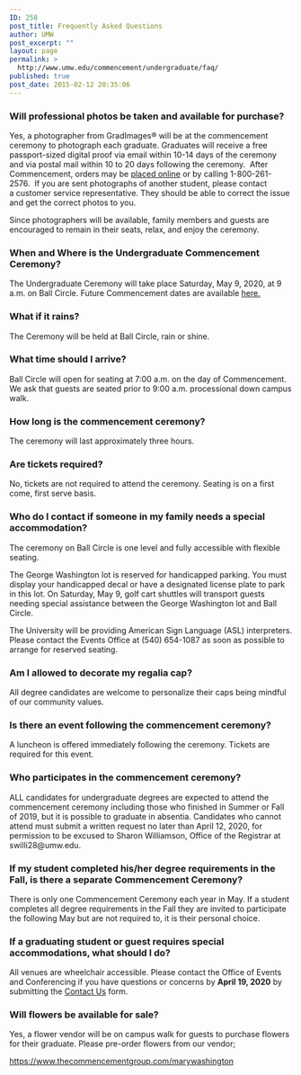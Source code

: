 ```yaml
---
ID: 258
post_title: Frequently Asked Questions
author: UMW
post_excerpt: ""
layout: page
permalink: >
  http://www.umw.edu/commencement/undergraduate/faq/
published: true
post_date: 2015-02-12 20:35:06
---
```

<h3></h3>
<h3></h3>
<h3>Will professional photos be taken and available for purchase?</h3>
Yes, a photographer from GradImages® will be at the commencement ceremony to photograph each graduate. Graduates will receive a free passport-sized digital proof via email within 10-14 days of the ceremony and via postal mail within 10 to 20 days following the ceremony.  After Commencement, orders may be <a href="http://www.gradimages.com/">placed online</a> or by calling 1-800-261-2576.  If you are sent photographs of another student, please contact a customer service representative. They should be able to correct the issue and get the correct photos to you.

Since photographers will be available, family members and guests are encouraged to remain in their seats, relax, and enjoy the ceremony.
<h3>When and Where is the Undergraduate Commencement Ceremony?</h3>
The Undergraduate Ceremony will take place Saturday, May 9, 2020, at 9 a.m. on Ball Circle. Future Commencement dates are available <a href="https://www.umw.edu/commencement/2017/02/22/future-commencement-dates/">here.</a>
<h3>What if it rains?</h3>
The Ceremony will be held at Ball Circle, rain or shine.
<h3>What time should I arrive?</h3>
Ball Circle will open for seating at 7:00 a.m. on the day of Commencement. We ask that guests are seated prior to 9:00 a.m. processional down campus walk.
<h3>How long is the commencement ceremony?</h3>
The ceremony will last approximately three hours.
<h3>Are tickets required?</h3>
No, tickets are not required to attend the ceremony. Seating is on a first come, first serve basis.
<h3>Who do I contact if someone in my family needs a special accommodation?</h3>
The ceremony on Ball Circle is one level and fully accessible with flexible seating.

The George Washington lot is reserved for handicapped parking. You must display your handicapped decal or have a designated license plate to park in this lot. On Saturday, May 9, golf cart shuttles will transport guests needing special assistance between the George Washington lot and Ball Circle.

The University will be providing American Sign Language (ASL) interpreters. Please contact the Events Office at (540) 654-1087 as soon as possible to arrange for reserved seating.
<h3>Am I allowed to decorate my regalia cap?</h3>
All degree candidates are welcome to personalize their caps being mindful of our community values.
<h3>Is there an event following the commencement ceremony?</h3>
A luncheon is offered immediately following the ceremony. Tickets are required for this event.
<h3>Who participates in the commencement ceremony?</h3>
ALL candidates for undergraduate degrees are expected to attend the commencement ceremony including those who finished in Summer or Fall of 2019, but it is possible to graduate in absentia. Candidates who cannot attend must submit a written request no later than April 12, 2020, for permission to be excused to Sharon Williamson, Office of the Registrar at swilli28@umw.edu.
<h3>If my student completed his/her degree requirements in the Fall, is there a separate Commencement Ceremony?</h3>
There is only one Commencement Ceremony each year in May. If a student completes all degree requirements in the Fall they are invited to participate the following May but are not required to, it is their personal choice.
<h3>If a graduating student or guest requires special accommodations, what should I do?</h3>
All venues are wheelchair accessible. Please contact the Office of Events and Conferencing if you have questions or concerns by <strong>April 19, 2020</strong> by submitting the <a href="http://www.umw.edu/commencement/contact-us/">Contact Us</a> form.
<h3>Will flowers be available for sale?</h3>
Yes, a flower vendor will be on campus walk for guests to purchase flowers for their graduate. Please pre-order flowers from our vendor;

<a href="https://www.thecommencementgroup.com/marywashington"><span style="color: #0563c1;font-family: Calibri">https://www.thecommencementgroup.com/marywashington</span></a>